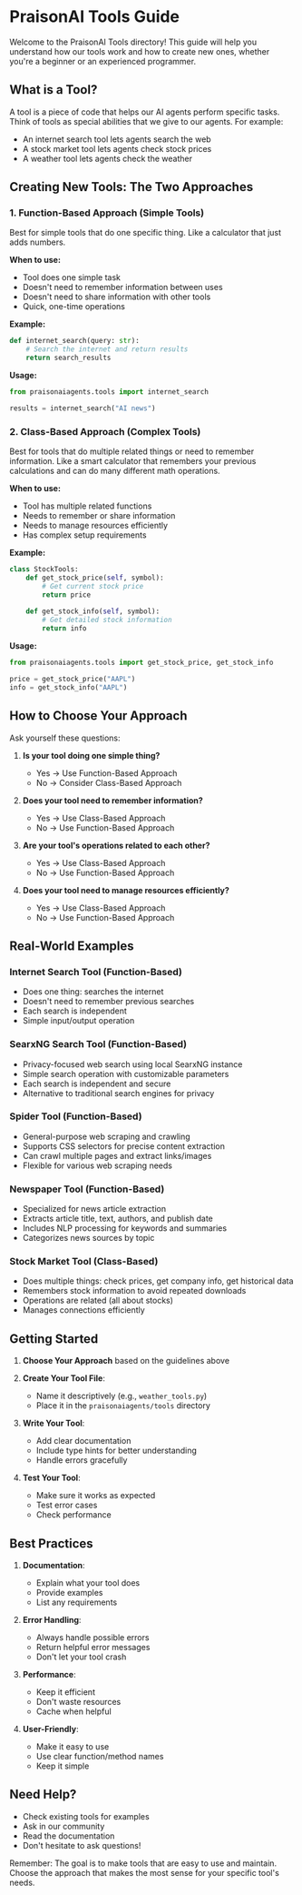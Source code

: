 # PraisonAI Tools Guide

Welcome to the PraisonAI Tools directory! This guide will help you understand how our tools work and how to create new ones, whether you're a beginner or an experienced programmer.

## What is a Tool?

A tool is a piece of code that helps our AI agents perform specific tasks. Think of tools as special abilities that we give to our agents. For example:
- An internet search tool lets agents search the web
- A stock market tool lets agents check stock prices
- A weather tool lets agents check the weather

## Creating New Tools: The Two Approaches

### 1. Function-Based Approach (Simple Tools)

Best for simple tools that do one specific thing. Like a calculator that just adds numbers.

**When to use:**
- Tool does one simple task
- Doesn't need to remember information between uses
- Doesn't need to share information with other tools
- Quick, one-time operations

**Example:**
```python
def internet_search(query: str):
    # Search the internet and return results
    return search_results
```

**Usage:**
```python
from praisonaiagents.tools import internet_search

results = internet_search("AI news")
```

### 2. Class-Based Approach (Complex Tools)

Best for tools that do multiple related things or need to remember information. Like a smart calculator that remembers your previous calculations and can do many different math operations.

**When to use:**
- Tool has multiple related functions
- Needs to remember or share information
- Needs to manage resources efficiently
- Has complex setup requirements

**Example:**
```python
class StockTools:
    def get_stock_price(self, symbol):
        # Get current stock price
        return price
        
    def get_stock_info(self, symbol):
        # Get detailed stock information
        return info
```

**Usage:**
```python
from praisonaiagents.tools import get_stock_price, get_stock_info

price = get_stock_price("AAPL")
info = get_stock_info("AAPL")
```

## How to Choose Your Approach

Ask yourself these questions:

1. **Is your tool doing one simple thing?**
   - Yes → Use Function-Based Approach
   - No → Consider Class-Based Approach

2. **Does your tool need to remember information?**
   - Yes → Use Class-Based Approach
   - No → Use Function-Based Approach

3. **Are your tool's operations related to each other?**
   - Yes → Use Class-Based Approach
   - No → Use Function-Based Approach

4. **Does your tool need to manage resources efficiently?**
   - Yes → Use Class-Based Approach
   - No → Use Function-Based Approach

## Real-World Examples

### Internet Search Tool (Function-Based)
- Does one thing: searches the internet
- Doesn't need to remember previous searches
- Each search is independent
- Simple input/output operation

### SearxNG Search Tool (Function-Based)
- Privacy-focused web search using local SearxNG instance
- Simple search operation with customizable parameters
- Each search is independent and secure
- Alternative to traditional search engines for privacy


### Spider Tool (Function-Based)
- General-purpose web scraping and crawling
- Supports CSS selectors for precise content extraction
- Can crawl multiple pages and extract links/images
- Flexible for various web scraping needs

### Newspaper Tool (Function-Based)
- Specialized for news article extraction
- Extracts article title, text, authors, and publish date
- Includes NLP processing for keywords and summaries
- Categorizes news sources by topic

### Stock Market Tool (Class-Based)
- Does multiple things: check prices, get company info, get historical data
- Remembers stock information to avoid repeated downloads
- Operations are related (all about stocks)
- Manages connections efficiently

## Getting Started

1. **Choose Your Approach** based on the guidelines above

2. **Create Your Tool File**:
   - Name it descriptively (e.g., `weather_tools.py`)
   - Place it in the `praisonaiagents/tools` directory

3. **Write Your Tool**:
   - Add clear documentation
   - Include type hints for better understanding
   - Handle errors gracefully

4. **Test Your Tool**:
   - Make sure it works as expected
   - Test error cases
   - Check performance

## Best Practices

1. **Documentation**:
   - Explain what your tool does
   - Provide examples
   - List any requirements

2. **Error Handling**:
   - Always handle possible errors
   - Return helpful error messages
   - Don't let your tool crash

3. **Performance**:
   - Keep it efficient
   - Don't waste resources
   - Cache when helpful

4. **User-Friendly**:
   - Make it easy to use
   - Use clear function/method names
   - Keep it simple

## Need Help?

- Check existing tools for examples
- Ask in our community
- Read the documentation
- Don't hesitate to ask questions!

Remember: The goal is to make tools that are easy to use and maintain. Choose the approach that makes the most sense for your specific tool's needs.
